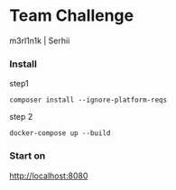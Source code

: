 # Team Challenge

m3rl1n1k | Serhii

### Install

step1

```console
composer install --ignore-platform-reqs
```

step 2

```console
docker-compose up --build
```

### Start on

[http://localhost:8080](http://localhost:8080)
